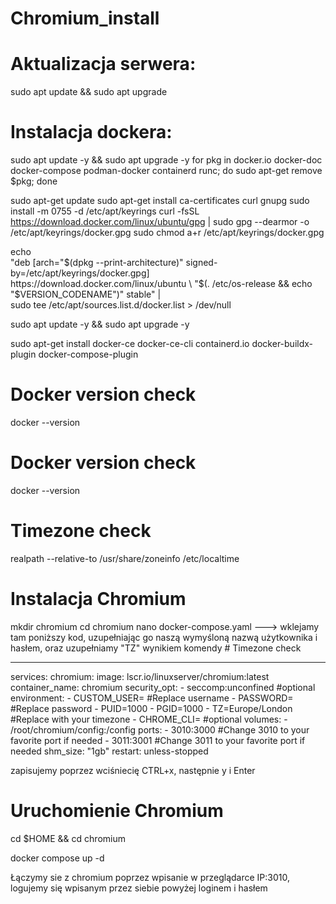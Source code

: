 # Chromium_install
# Aktualizacja serwera:
  sudo apt update && sudo apt upgrade

# Instalacja dockera:
sudo apt update -y && sudo apt upgrade -y
for pkg in docker.io docker-doc docker-compose podman-docker containerd runc; do sudo apt-get remove $pkg; done

sudo apt-get update
sudo apt-get install ca-certificates curl gnupg
sudo install -m 0755 -d /etc/apt/keyrings
curl -fsSL https://download.docker.com/linux/ubuntu/gpg | sudo gpg --dearmor -o /etc/apt/keyrings/docker.gpg
sudo chmod a+r /etc/apt/keyrings/docker.gpg

echo \
  "deb [arch="$(dpkg --print-architecture)" signed-by=/etc/apt/keyrings/docker.gpg] https://download.docker.com/linux/ubuntu \
  "$(. /etc/os-release && echo "$VERSION_CODENAME")" stable" | \
  sudo tee /etc/apt/sources.list.d/docker.list > /dev/null

sudo apt update -y && sudo apt upgrade -y

sudo apt-get install docker-ce docker-ce-cli containerd.io docker-buildx-plugin docker-compose-plugin

# Docker version check
docker --version
  
  # Docker version check
  docker --version

# Timezone check 
  realpath --relative-to /usr/share/zoneinfo /etc/localtime

# Instalacja Chromium 
  mkdir chromium
  cd chromium
  nano docker-compose.yaml ---> wklejamy tam poniższy kod, uzupełniając go naszą wymyśloną nazwą użytkownika i hasłem, oraz uzupełniamy "TZ" wynikiem komendy # Timezone check

  ---
services:
  chromium:
    image: lscr.io/linuxserver/chromium:latest
    container_name: chromium
    security_opt:
      - seccomp:unconfined #optional
    environment:
      - CUSTOM_USER=     #Replace username
      - PASSWORD=    #Replace password
      - PUID=1000
      - PGID=1000
      - TZ=Europe/London #Replace with your timezone
      - CHROME_CLI= #optional
    volumes:
      - /root/chromium/config:/config
    ports:
      - 3010:3000   #Change 3010 to your favorite port if needed
      - 3011:3001   #Change 3011 to your favorite port if needed
    shm_size: "1gb"
    restart: unless-stopped

zapisujemy poprzez wciśniecię CTRL+x, następnie y i Enter

# Uruchomienie Chromium
  cd $HOME && cd chromium
  
  docker compose up -d

Łączymy sie z chromium poprzez wpisanie w przeglądarce IP:3010, logujemy się wpisanym przez siebie powyżej loginem i hasłem
  
  
